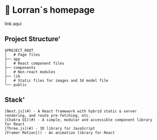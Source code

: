 # 🍁 Lorran´s homepage

link aqui

## Project Structure'
```
$PROJECT_ROOT
│   # Page files
├── app
│   # React component files
├── components
│   # Non-react modules
├── lib
│   # Static files for images and 3d model file
└── public
```

## Stack'
```text
[Next.js](#) - A React framework with hybrid static & server rendering, and route pre-fetching, etc.
[Chakra UI](#) - A simple, modular and accessible component library for React
[Three.js](#) - 3D library for JavaScript
[Framer Motion]() - An animation library for React
```